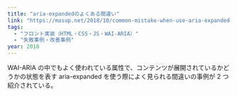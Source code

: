 ```yaml
---
title: "aria-expandedのよくある間違い"
link: "https://masup.net/2018/10/common-mistake-when-use-aria-expanded.shtml"
tags:
  - "フロント実装（HTML・CSS・JS・WAI-ARIA）"
  - "失敗事例・改善事例"
year: 2018
---
```


WAI-ARIA の中でもよく使われている属性で、コンテンツが展開されているかどうかの状態を表す aria-expanded を使う際によく見られる間違いの事例が 2 つ紹介されている。
